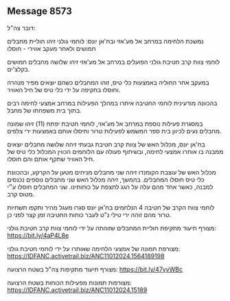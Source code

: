 ## Message 8573

דובר צה"ל:

נמשכת הלחימה במרחב אל מע'אזי ובח'אן יונס: לוחמי גולני זיהו חוליית מחבלים חמושים  ולאחר מעקב אווירי - חוסלו

לוחמי צוות קרב חטיבת גולני הפועלים במרחב אל מע'אזי זיהו שלושה מחבלים חמושים בקלצ'ים. 

במעקב אחר החוליה באמצעות כלי טיס, זוהו המחבלים כשהם יוצאים מפיר מנהרה וחוסלו בתקיפה על ידי כלי טיס של חיל האוויר. 

בהכוונה מודעינית לוחמי החטיבה איתרו במהלך הפעילות במרחב אמצעי לחימה רבים בתוך בית משפחתו של מחבל.

במסגרת פעילות נוספת במרחב אל מע'אזי, לוחמי חטיבת יפתח (11) זיהו שמונה מחבלים נעים לכיוון בית ספר המשמש לפעילות טרור וחיסלו אותם באמצעות ירי צלפים.

בח'אן יונס, מכלול האש של צוות קרב חטיבת גבעתי זיהה שלושה מחבלים יוצאים ממבנה בו אותרו אמצעי לחימה, ובשיתוף פעולה עם הלוחמים הכווין המכלול כלי טיס של חיל האוויר שתקף אותם והם חוסלו.

מכלול האש של עוצבת הקומנדו זיהה שני מחבלים מניחים מטען על הקרקע, ובהכוונת כלי טיס חוסלו המחבלים. בהמשך, זיהה מכלול האש שני מחבלים נוספים נכנסים למבנה, כאשר אחד מהם עלה על הגג לתצפת על כוחותינו. שני המחבלים חוסלו ע״י מטוס קרב. 

לוחמי צוות הקרב של חטיבה 4 הנלחמים בח'אן יונס סגרו מעגל מהיר ותקפו תשתיות טרור מהם זוהה ירי טילי נ"ט לעבר כוחות החטיבה זמן קצר לפני כן. 

מצורף תיעוד מתקיפת חוליית המחבלים שזוהתה על ידי לוחמי צוות קרב חטיבת גולני: https://bit.ly/4aP4L8e

מצורפת תמונה של אמצעי הלחימה שאותרו על ידי לוחמי חטיבת גולני: https://IDFANC.activetrail.biz/ANC11012024.1564189198

מצורף תיעוד מתקיפות צה"ל בשטח הרצועה: https://bit.ly/47yvWBc

מצורפות תמונות מפעילות הכוחות בשטח הרצועה: https://IDFANC.activetrail.biz/ANC11012024.15189

